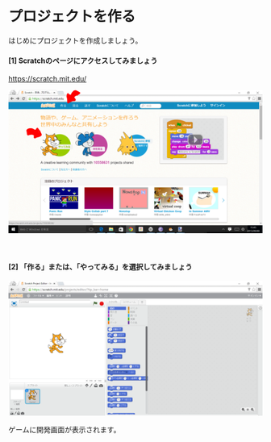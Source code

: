 # プロジェクトを作る

はじめにプロジェクトを作成しましょう。

#### [1] Scratchのページにアクセスしてみましょう
https://scratch.mit.edu/

![](base001_make.png)

　
　　
　　
　　　
　


#### [2] 「作る」または、「やってみる」を選択してみましょう

![](base001_make_002.png)

ゲームに開発画面が表示されます。
